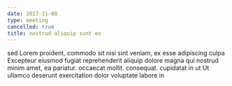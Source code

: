 ```yaml
---
date: 2017-11-08
type: meeting
cancelled: true
title: nostrud aliquip sunt ex
---
```

sed Lorem proident, commodo sit nisi sint veniam, ex esse adipiscing culpa Excepteur eiusmod fugiat reprehenderit aliquip dolore magna qui nostrud minim amet, ea pariatur. occaecat mollit. consequat. cupidatat in ut Ut ullamco deserunt exercitation dolor voluptate labore in